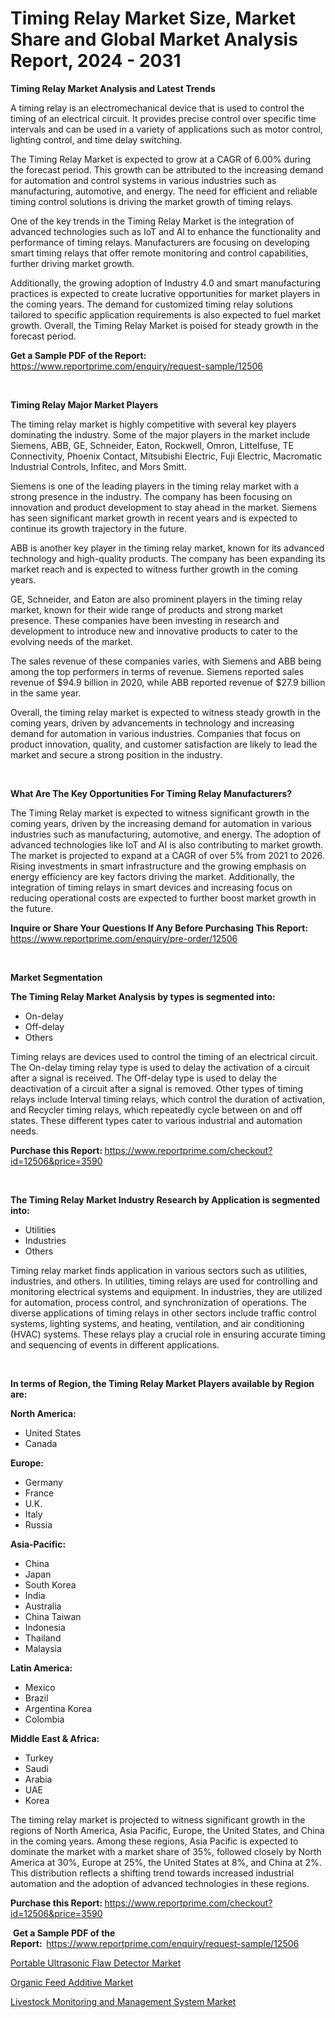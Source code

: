 <p><h1>Timing Relay Market Size, Market Share and Global Market Analysis Report, 2024 - 2031</h1></p><p><strong>Timing Relay Market Analysis and Latest Trends</strong></p>
<p><p>A timing relay is an electromechanical device that is used to control the timing of an electrical circuit. It provides precise control over specific time intervals and can be used in a variety of applications such as motor control, lighting control, and time delay switching.</p><p>The Timing Relay Market is expected to grow at a CAGR of 6.00% during the forecast period. This growth can be attributed to the increasing demand for automation and control systems in various industries such as manufacturing, automotive, and energy. The need for efficient and reliable timing control solutions is driving the market growth of timing relays.</p><p>One of the key trends in the Timing Relay Market is the integration of advanced technologies such as IoT and AI to enhance the functionality and performance of timing relays. Manufacturers are focusing on developing smart timing relays that offer remote monitoring and control capabilities, further driving market growth.</p><p>Additionally, the growing adoption of Industry 4.0 and smart manufacturing practices is expected to create lucrative opportunities for market players in the coming years. The demand for customized timing relay solutions tailored to specific application requirements is also expected to fuel market growth. Overall, the Timing Relay Market is poised for steady growth in the forecast period.</p></p>
<p><strong>Get a Sample PDF of the Report:&nbsp;</strong> <a href="https://www.reportprime.com/enquiry/request-sample/12506">https://www.reportprime.com/enquiry/request-sample/12506</a></p>
<p>&nbsp;</p>
<p><strong>Timing Relay Major Market Players</strong></p>
<p><p>The timing relay market is highly competitive with several key players dominating the industry. Some of the major players in the market include Siemens, ABB, GE, Schneider, Eaton, Rockwell, Omron, Littelfuse, TE Connectivity, Phoenix Contact, Mitsubishi Electric, Fuji Electric, Macromatic Industrial Controls, Infitec, and Mors Smitt.</p><p>Siemens is one of the leading players in the timing relay market with a strong presence in the industry. The company has been focusing on innovation and product development to stay ahead in the market. Siemens has seen significant market growth in recent years and is expected to continue its growth trajectory in the future.</p><p>ABB is another key player in the timing relay market, known for its advanced technology and high-quality products. The company has been expanding its market reach and is expected to witness further growth in the coming years.</p><p>GE, Schneider, and Eaton are also prominent players in the timing relay market, known for their wide range of products and strong market presence. These companies have been investing in research and development to introduce new and innovative products to cater to the evolving needs of the market.</p><p>The sales revenue of these companies varies, with Siemens and ABB being among the top performers in terms of revenue. Siemens reported sales revenue of $94.9 billion in 2020, while ABB reported revenue of $27.9 billion in the same year.</p><p>Overall, the timing relay market is expected to witness steady growth in the coming years, driven by advancements in technology and increasing demand for automation in various industries. Companies that focus on product innovation, quality, and customer satisfaction are likely to lead the market and secure a strong position in the industry.</p></p>
<p>&nbsp;</p>
<p><strong>What Are The Key Opportunities For Timing Relay Manufacturers?</strong></p>
<p><p>The Timing Relay market is expected to witness significant growth in the coming years, driven by the increasing demand for automation in various industries such as manufacturing, automotive, and energy. The adoption of advanced technologies like IoT and AI is also contributing to market growth. The market is projected to expand at a CAGR of over 5% from 2021 to 2026. Rising investments in smart infrastructure and the growing emphasis on energy efficiency are key factors driving the market. Additionally, the integration of timing relays in smart devices and increasing focus on reducing operational costs are expected to further boost market growth in the future.</p></p>
<p><strong>Inquire or Share Your Questions If Any Before Purchasing This Report:</strong> <a href="https://www.reportprime.com/enquiry/pre-order/12506">https://www.reportprime.com/enquiry/pre-order/12506</a></p>
<p>&nbsp;</p>
<p><strong>Market Segmentation</strong></p>
<p><strong>The Timing Relay Market Analysis by types is segmented into:</strong></p>
<p><ul><li>On-delay</li><li>Off-delay</li><li>Others</li></ul></p>
<p><p>Timing relays are devices used to control the timing of an electrical circuit. The On-delay timing relay type is used to delay the activation of a circuit after a signal is received. The Off-delay type is used to delay the deactivation of a circuit after a signal is removed. Other types of timing relays include Interval timing relays, which control the duration of activation, and Recycler timing relays, which repeatedly cycle between on and off states. These different types cater to various industrial and automation needs.</p></p>
<p><strong>Purchase this Report:&nbsp;</strong><a href="https://www.reportprime.com/checkout?id=12506&price=3590">https://www.reportprime.com/checkout?id=12506&price=3590</a></p>
<p>&nbsp;</p>
<p><strong>The Timing Relay Market Industry Research by Application is segmented into:</strong></p>
<p><ul><li>Utilities</li><li>Industries</li><li>Others</li></ul></p>
<p><p>Timing relay market finds application in various sectors such as utilities, industries, and others. In utilities, timing relays are used for controlling and monitoring electrical systems and equipment. In industries, they are utilized for automation, process control, and synchronization of operations. The diverse applications of timing relays in other sectors include traffic control systems, lighting systems, and heating, ventilation, and air conditioning (HVAC) systems. These relays play a crucial role in ensuring accurate timing and sequencing of events in different applications.</p></p>
<p>&nbsp;</p>
<p><strong>In terms of Region, the Timing Relay Market Players available by Region are:</strong></p>
<p>
    <p> <strong> North America: </strong>
        <ul>
            <li>United States</li>
            <li>Canada</li>
        </ul>
        </p> 
    <p> <strong> Europe: </strong>
        <ul>
            <li>Germany</li>
            <li>France</li>
            <li>U.K.</li>
            <li>Italy</li>
            <li>Russia</li>
        </ul>
        </p> 
    <p> <strong> Asia-Pacific: </strong>
        <ul>
            <li>China</li>
            <li>Japan</li>
            <li>South Korea</li>
            <li>India</li>
            <li>Australia</li>
            <li>China Taiwan</li>
            <li>Indonesia</li>
            <li>Thailand</li>
            <li>Malaysia</li>
        </ul>
        </p> 
    <p> <strong> Latin America: </strong>
        <ul>
            <li>Mexico</li>
            <li>Brazil</li>
            <li>Argentina Korea</li>
            <li>Colombia</li>
        </ul>
        </p> 
    <p> <strong> Middle East & Africa: </strong>
        <ul>
            <li>Turkey</li>
            <li>Saudi</li>
            <li>Arabia</li>
            <li>UAE</li>
            <li>Korea</li>
        </ul>
    </p>
    </p>
<p><p>The timing relay market is projected to witness significant growth in the regions of North America, Asia Pacific, Europe, the United States, and China in the coming years. Among these regions, Asia Pacific is expected to dominate the market with a market share of 35%, followed closely by North America at 30%, Europe at 25%, the United States at 8%, and China at 2%. This distribution reflects a shifting trend towards increased industrial automation and the adoption of advanced technologies in these regions.</p></p>
<p><strong>Purchase this Report: </strong><a href="https://www.reportprime.com/checkout?id=12506&price=3590">https://www.reportprime.com/checkout?id=12506&price=3590</a></p>
<p>&nbsp;<strong>Get a Sample PDF of the Report:&nbsp;&nbsp;</strong><a href="https://www.reportprime.com/enquiry/request-sample/12506">https://www.reportprime.com/enquiry/request-sample/12506</a></p>
<p><strong></strong></p>
<p><p><a href="https://view.publitas.com/reportprime-1/portable-ultrasonic-flaw-detector-market-size-share-trends-analysis-report-by-material-by-type-by-end-user-by-region-and-segment-forecasts-2024-2031/">Portable Ultrasonic Flaw Detector Market</a></p><p><a href="https://issuu.com/reportprime-2/docs/organic-feed-additive-market-size-2030.pptx">Organic Feed Additive Market</a></p><p><a href="https://issuu.com/reportprime-2/docs/livestock-monitoring-and-management-system-market-">Livestock Monitoring and Management System Market</a></p></p>